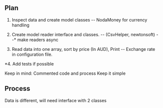 ﻿## Plan

1. Inspect data and create model classes
 -- NodaMoney for currency handling

2. Create model reader interface and classes. 
 -- (CsvHelper, newtonsoft)
 --* make readers async

3. Read data into one array, sort by price (In AUD), Print
 -- Exchange rate in configuration file.

*4. Add tests if possible

Keep in mind:
Commented code and process
Keep it simple 

## Process

Data is different, will need interface with 2 classes

